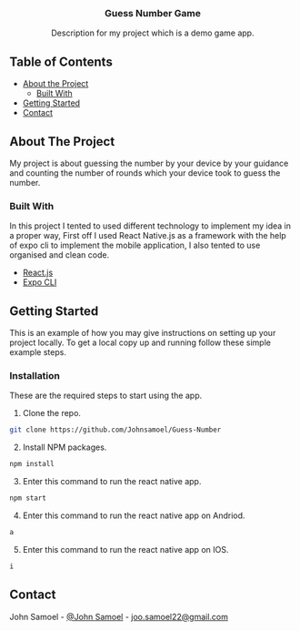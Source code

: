 <!-- PROJECT LOGO -->
<br />
<p align="center">

  <h3 align="center">Guess Number Game</h3>

  <p align="center">
    Description for my project which is a demo game app.
  </p>
</p>

<!-- TABLE OF CONTENTS -->

## Table of Contents

- [About the Project](#about-the-project)
  - [Built With](#built-with)
- [Getting Started](#getting-started)
- [Contact](#contact)

<!-- ABOUT THE PROJECT -->

## About The Project

My project is about guessing the number by your device by your guidance and counting the number of rounds which your device took to guess the number.

### Built With

In this project I tented to used different technology to implement my idea in a proper way, First off I used React Native.js as a framework with the help of expo cli to implement the mobile application, I also tented to use organised and clean code.


- [React.js](https://reactnative.dev)
- [Expo CLI](https://docs.expo.dev/workflow/expo-cli)


<!-- GETTING STARTED -->

## Getting Started

This is an example of how you may give instructions on setting up your project locally.
To get a local copy up and running follow these simple example steps.

### Installation

These are the required steps to start using the app.


1. Clone the repo.

```sh
git clone https://github.com/Johnsamoel/Guess-Number
```

2. Install NPM packages.

```sh
npm install
```

3. Enter this command to run the react native app.

```sh
npm start
```

4. Enter this command to run the react native app on Andriod.

```sh
a
```
5. Enter this command to run the react native app on IOS.

```sh
i
```

<!-- CONTACT -->

## Contact

John Samoel - [@John Samoel](https://www.linkedin.com/in/johnsamoel) - joo.samoel22@gmail.com
